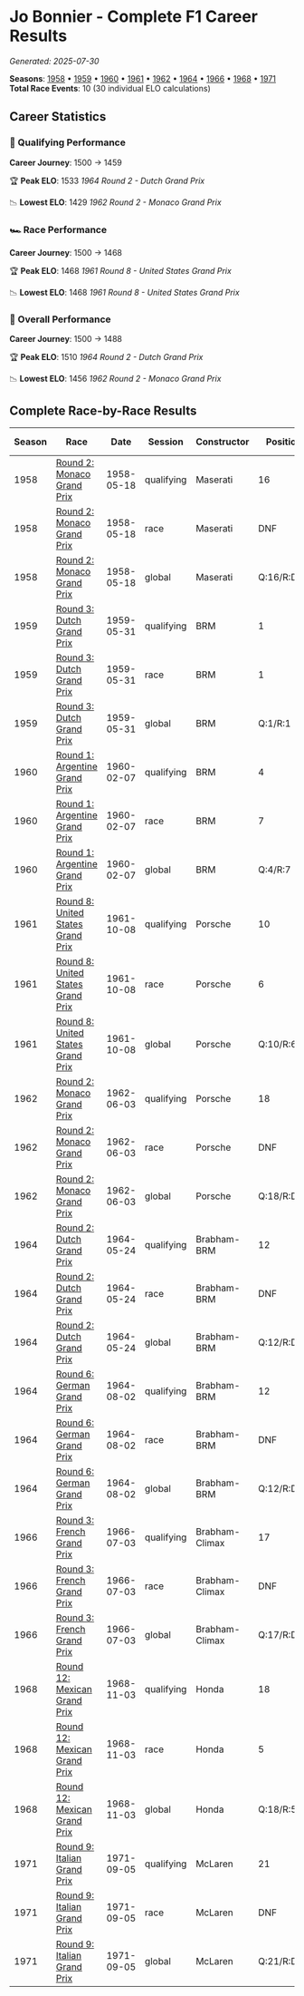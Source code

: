 # Jo Bonnier - Complete F1 Career Results

*Generated: 2025-07-30*

**Seasons**: [1958](../results/1958-season-report.md) • [1959](../results/1959-season-report.md) • [1960](../results/1960-season-report.md) • [1961](../results/1961-season-report.md) • [1962](../results/1962-season-report.md) • [1964](../results/1964-season-report.md) • [1966](../results/1966-season-report.md) • [1968](../results/1968-season-report.md) • [1971](../results/1971-season-report.md)
**Total Race Events**: 10 (30 individual ELO calculations)

## Career Statistics

### 🏁 Qualifying Performance
**Career Journey**: 1500 → 1459

🏆 **Peak ELO**: 1533
   *1964 Round 2 - Dutch Grand Prix*

📉 **Lowest ELO**: 1429
   *1962 Round 2 - Monaco Grand Prix*

### 🏎️ Race Performance
**Career Journey**: 1500 → 1468

🏆 **Peak ELO**: 1468
   *1961 Round 8 - United States Grand Prix*

📉 **Lowest ELO**: 1468
   *1961 Round 8 - United States Grand Prix*

### 🌟 Overall Performance
**Career Journey**: 1500 → 1488

🏆 **Peak ELO**: 1510
   *1964 Round 2 - Dutch Grand Prix*

📉 **Lowest ELO**: 1456
   *1962 Round 2 - Monaco Grand Prix*


## Complete Race-by-Race Results

| Season | Race | Date | Session | Constructor | Position | Starting ELO | ELO Change | Final ELO | Teammate |
|--------|------|------|---------|-------------|----------|--------------|------------|-----------|----------|
| 1958 | [Round 2: Monaco Grand Prix](../results/1958-season-report.md#round-2-monaco-grand-prix) | 1958-05-18 | qualifying | Maserati | 16 | 1500 | -32 | 1468 | <img src="https://upload.wikimedia.org/wikipedia/commons/0/03/Flag_of_Italy.svg" alt="Italy" width="20" height="auto" style="vertical-align: middle; margin-right: 5px;" onerror="this.outerHTML='🇮🇹'; this.style.marginRight='5px';"/> Giorgio Scarlatti |
| 1958 | [Round 2: Monaco Grand Prix](../results/1958-season-report.md#round-2-monaco-grand-prix) | 1958-05-18 | race | Maserati | DNF | 1500 | N/A | 1500 | <img src="https://upload.wikimedia.org/wikipedia/commons/0/03/Flag_of_Italy.svg" alt="Italy" width="20" height="auto" style="vertical-align: middle; margin-right: 5px;" onerror="this.outerHTML='🇮🇹'; this.style.marginRight='5px';"/> Giorgio Scarlatti |
| 1958 | [Round 2: Monaco Grand Prix](../results/1958-season-report.md#round-2-monaco-grand-prix) | 1958-05-18 | global | Maserati | Q:16/R:DNF | 1500 | -10 | 1490 | <img src="https://upload.wikimedia.org/wikipedia/commons/0/03/Flag_of_Italy.svg" alt="Italy" width="20" height="auto" style="vertical-align: middle; margin-right: 5px;" onerror="this.outerHTML='🇮🇹'; this.style.marginRight='5px';"/> Giorgio Scarlatti |
| 1959 | [Round 3: Dutch Grand Prix](../results/1959-season-report.md#round-3-dutch-grand-prix) | 1959-05-31 | qualifying | BRM | 1 | 1468 | +36 | 1504 | <img src="https://upload.wikimedia.org/wikipedia/commons/a/a4/Flag_of_the_United_States.svg" alt="United States" width="20" height="auto" style="vertical-align: middle; margin-right: 5px;" onerror="this.outerHTML='🇺🇸'; this.style.marginRight='5px';"/> Harry Schell |
| 1959 | [Round 3: Dutch Grand Prix](../results/1959-season-report.md#round-3-dutch-grand-prix) | 1959-05-31 | race | BRM | 1 | 1500 | N/A | 1500 | <img src="https://upload.wikimedia.org/wikipedia/commons/a/a4/Flag_of_the_United_States.svg" alt="United States" width="20" height="auto" style="vertical-align: middle; margin-right: 5px;" onerror="this.outerHTML='🇺🇸'; this.style.marginRight='5px';"/> Harry Schell |
| 1959 | [Round 3: Dutch Grand Prix](../results/1959-season-report.md#round-3-dutch-grand-prix) | 1959-05-31 | global | BRM | Q:1/R:1 | 1490 | +11 | 1501 | <img src="https://upload.wikimedia.org/wikipedia/commons/a/a4/Flag_of_the_United_States.svg" alt="United States" width="20" height="auto" style="vertical-align: middle; margin-right: 5px;" onerror="this.outerHTML='🇺🇸'; this.style.marginRight='5px';"/> Harry Schell |
| 1960 | [Round 1: Argentine Grand Prix](../results/1960-season-report.md#round-1-argentine-grand-prix) | 1960-02-07 | qualifying | BRM | 4 | 1504 | -19 | 1485 | <img src="https://upload.wikimedia.org/wikipedia/commons/thumb/8/83/Flag_of_the_United_Kingdom_%283-5%29.svg/512px-Flag_of_the_United_Kingdom_%283-5%29.svg.png?20250726143817" alt="United Kingdom" width="20" height="auto" style="vertical-align: middle; margin-right: 5px;" onerror="this.outerHTML='🇬🇧'; this.style.marginRight='5px';"/> Graham Hill |
| 1960 | [Round 1: Argentine Grand Prix](../results/1960-season-report.md#round-1-argentine-grand-prix) | 1960-02-07 | race | BRM | 7 | 1500 | N/A | 1500 | <img src="https://upload.wikimedia.org/wikipedia/commons/thumb/8/83/Flag_of_the_United_Kingdom_%283-5%29.svg/512px-Flag_of_the_United_Kingdom_%283-5%29.svg.png?20250726143817" alt="United Kingdom" width="20" height="auto" style="vertical-align: middle; margin-right: 5px;" onerror="this.outerHTML='🇬🇧'; this.style.marginRight='5px';"/> Graham Hill |
| 1960 | [Round 1: Argentine Grand Prix](../results/1960-season-report.md#round-1-argentine-grand-prix) | 1960-02-07 | global | BRM | Q:4/R:7 | 1501 | -6 | 1495 | <img src="https://upload.wikimedia.org/wikipedia/commons/thumb/8/83/Flag_of_the_United_Kingdom_%283-5%29.svg/512px-Flag_of_the_United_Kingdom_%283-5%29.svg.png?20250726143817" alt="United Kingdom" width="20" height="auto" style="vertical-align: middle; margin-right: 5px;" onerror="this.outerHTML='🇬🇧'; this.style.marginRight='5px';"/> Graham Hill |
| 1961 | [Round 8: United States Grand Prix](../results/1961-season-report.md#round-8-united-states-grand-prix) | 1961-10-08 | qualifying | Porsche | 10 | 1485 | -31 | 1454 | <img src="https://upload.wikimedia.org/wikipedia/commons/a/a4/Flag_of_the_United_States.svg" alt="United States" width="20" height="auto" style="vertical-align: middle; margin-right: 5px;" onerror="this.outerHTML='🇺🇸'; this.style.marginRight='5px';"/> Dan Gurney |
| 1961 | [Round 8: United States Grand Prix](../results/1961-season-report.md#round-8-united-states-grand-prix) | 1961-10-08 | race | Porsche | 6 | 1500 | -32 | 1468 | <img src="https://upload.wikimedia.org/wikipedia/commons/a/a4/Flag_of_the_United_States.svg" alt="United States" width="20" height="auto" style="vertical-align: middle; margin-right: 5px;" onerror="this.outerHTML='🇺🇸'; this.style.marginRight='5px';"/> Dan Gurney |
| 1961 | [Round 8: United States Grand Prix](../results/1961-season-report.md#round-8-united-states-grand-prix) | 1961-10-08 | global | Porsche | Q:10/R:6 | 1495 | -32 | 1463 | <img src="https://upload.wikimedia.org/wikipedia/commons/a/a4/Flag_of_the_United_States.svg" alt="United States" width="20" height="auto" style="vertical-align: middle; margin-right: 5px;" onerror="this.outerHTML='🇺🇸'; this.style.marginRight='5px';"/> Dan Gurney |
| 1962 | [Round 2: Monaco Grand Prix](../results/1962-season-report.md#round-2-monaco-grand-prix) | 1962-06-03 | qualifying | Porsche | 18 | 1454 | -25 | 1429 | <img src="https://upload.wikimedia.org/wikipedia/commons/a/a4/Flag_of_the_United_States.svg" alt="United States" width="20" height="auto" style="vertical-align: middle; margin-right: 5px;" onerror="this.outerHTML='🇺🇸'; this.style.marginRight='5px';"/> Dan Gurney |
| 1962 | [Round 2: Monaco Grand Prix](../results/1962-season-report.md#round-2-monaco-grand-prix) | 1962-06-03 | race | Porsche | DNF | 1468 | N/A | 1468 | <img src="https://upload.wikimedia.org/wikipedia/commons/a/a4/Flag_of_the_United_States.svg" alt="United States" width="20" height="auto" style="vertical-align: middle; margin-right: 5px;" onerror="this.outerHTML='🇺🇸'; this.style.marginRight='5px';"/> Dan Gurney |
| 1962 | [Round 2: Monaco Grand Prix](../results/1962-season-report.md#round-2-monaco-grand-prix) | 1962-06-03 | global | Porsche | Q:18/R:DNF | 1463 | -7 | 1456 | <img src="https://upload.wikimedia.org/wikipedia/commons/a/a4/Flag_of_the_United_States.svg" alt="United States" width="20" height="auto" style="vertical-align: middle; margin-right: 5px;" onerror="this.outerHTML='🇺🇸'; this.style.marginRight='5px';"/> Dan Gurney |
| 1964 | [Round 2: Dutch Grand Prix](../results/1964-season-report.md#round-2-dutch-grand-prix) | 1964-05-24 | qualifying | Brabham-BRM | 12 | 1500 | +33 | 1533 | <img src="https://upload.wikimedia.org/wikipedia/commons/f/f3/Flag_of_Switzerland.svg" alt="Switzerland" width="20" height="auto" style="vertical-align: middle; margin-right: 5px;" onerror="this.outerHTML='🇨🇭'; this.style.marginRight='5px';"/> Jo Siffert |
| 1964 | [Round 2: Dutch Grand Prix](../results/1964-season-report.md#round-2-dutch-grand-prix) | 1964-05-24 | race | Brabham-BRM | DNF | 1500 | N/A | 1500 | <img src="https://upload.wikimedia.org/wikipedia/commons/f/f3/Flag_of_Switzerland.svg" alt="Switzerland" width="20" height="auto" style="vertical-align: middle; margin-right: 5px;" onerror="this.outerHTML='🇨🇭'; this.style.marginRight='5px';"/> Jo Siffert |
| 1964 | [Round 2: Dutch Grand Prix](../results/1964-season-report.md#round-2-dutch-grand-prix) | 1964-05-24 | global | Brabham-BRM | Q:12/R:DNF | 1500 | +10 | 1510 | <img src="https://upload.wikimedia.org/wikipedia/commons/f/f3/Flag_of_Switzerland.svg" alt="Switzerland" width="20" height="auto" style="vertical-align: middle; margin-right: 5px;" onerror="this.outerHTML='🇨🇭'; this.style.marginRight='5px';"/> Jo Siffert |
| 1964 | [Round 6: German Grand Prix](../results/1964-season-report.md#round-6-german-grand-prix) | 1964-08-02 | qualifying | Brabham-BRM | 12 | 1533 | -37 | 1495 | <img src="https://upload.wikimedia.org/wikipedia/commons/f/f3/Flag_of_Switzerland.svg" alt="Switzerland" width="20" height="auto" style="vertical-align: middle; margin-right: 5px;" onerror="this.outerHTML='🇨🇭'; this.style.marginRight='5px';"/> Jo Siffert |
| 1964 | [Round 6: German Grand Prix](../results/1964-season-report.md#round-6-german-grand-prix) | 1964-08-02 | race | Brabham-BRM | DNF | 1500 | N/A | 1500 | <img src="https://upload.wikimedia.org/wikipedia/commons/f/f3/Flag_of_Switzerland.svg" alt="Switzerland" width="20" height="auto" style="vertical-align: middle; margin-right: 5px;" onerror="this.outerHTML='🇨🇭'; this.style.marginRight='5px';"/> Jo Siffert |
| 1964 | [Round 6: German Grand Prix](../results/1964-season-report.md#round-6-german-grand-prix) | 1964-08-02 | global | Brabham-BRM | Q:12/R:DNF | 1510 | -11 | 1499 | <img src="https://upload.wikimedia.org/wikipedia/commons/f/f3/Flag_of_Switzerland.svg" alt="Switzerland" width="20" height="auto" style="vertical-align: middle; margin-right: 5px;" onerror="this.outerHTML='🇨🇭'; this.style.marginRight='5px';"/> Jo Siffert |
| 1966 | [Round 3: French Grand Prix](../results/1966-season-report.md#round-3-french-grand-prix) | 1966-07-03 | qualifying | Brabham-Climax | 17 | 1500 | -35 | 1465 | <img src="https://upload.wikimedia.org/wikipedia/commons/thumb/8/83/Flag_of_the_United_Kingdom_%283-5%29.svg/512px-Flag_of_the_United_Kingdom_%283-5%29.svg.png?20250726143817" alt="United Kingdom" width="20" height="auto" style="vertical-align: middle; margin-right: 5px;" onerror="this.outerHTML='🇬🇧'; this.style.marginRight='5px';"/> Bob Anderson |
| 1966 | [Round 3: French Grand Prix](../results/1966-season-report.md#round-3-french-grand-prix) | 1966-07-03 | race | Brabham-Climax | DNF | 1500 | N/A | 1500 | <img src="https://upload.wikimedia.org/wikipedia/commons/thumb/8/83/Flag_of_the_United_Kingdom_%283-5%29.svg/512px-Flag_of_the_United_Kingdom_%283-5%29.svg.png?20250726143817" alt="United Kingdom" width="20" height="auto" style="vertical-align: middle; margin-right: 5px;" onerror="this.outerHTML='🇬🇧'; this.style.marginRight='5px';"/> Bob Anderson |
| 1966 | [Round 3: French Grand Prix](../results/1966-season-report.md#round-3-french-grand-prix) | 1966-07-03 | global | Brabham-Climax | Q:17/R:DNF | 1500 | -10 | 1490 | <img src="https://upload.wikimedia.org/wikipedia/commons/thumb/8/83/Flag_of_the_United_Kingdom_%283-5%29.svg/512px-Flag_of_the_United_Kingdom_%283-5%29.svg.png?20250726143817" alt="United Kingdom" width="20" height="auto" style="vertical-align: middle; margin-right: 5px;" onerror="this.outerHTML='🇬🇧'; this.style.marginRight='5px';"/> Bob Anderson |
| 1968 | [Round 12: Mexican Grand Prix](../results/1968-season-report.md#round-12-mexican-grand-prix) | 1968-11-03 | qualifying | Honda | 18 | 1500 | -27 | 1473 | <img src="https://upload.wikimedia.org/wikipedia/commons/thumb/8/83/Flag_of_the_United_Kingdom_%283-5%29.svg/512px-Flag_of_the_United_Kingdom_%283-5%29.svg.png?20250726143817" alt="United Kingdom" width="20" height="auto" style="vertical-align: middle; margin-right: 5px;" onerror="this.outerHTML='🇬🇧'; this.style.marginRight='5px';"/> John Surtees |
| 1968 | [Round 12: Mexican Grand Prix](../results/1968-season-report.md#round-12-mexican-grand-prix) | 1968-11-03 | race | Honda | 5 | 1500 | N/A | 1500 | <img src="https://upload.wikimedia.org/wikipedia/commons/thumb/8/83/Flag_of_the_United_Kingdom_%283-5%29.svg/512px-Flag_of_the_United_Kingdom_%283-5%29.svg.png?20250726143817" alt="United Kingdom" width="20" height="auto" style="vertical-align: middle; margin-right: 5px;" onerror="this.outerHTML='🇬🇧'; this.style.marginRight='5px';"/> John Surtees |
| 1968 | [Round 12: Mexican Grand Prix](../results/1968-season-report.md#round-12-mexican-grand-prix) | 1968-11-03 | global | Honda | Q:18/R:5 | 1500 | -8 | 1492 | <img src="https://upload.wikimedia.org/wikipedia/commons/thumb/8/83/Flag_of_the_United_Kingdom_%283-5%29.svg/512px-Flag_of_the_United_Kingdom_%283-5%29.svg.png?20250726143817" alt="United Kingdom" width="20" height="auto" style="vertical-align: middle; margin-right: 5px;" onerror="this.outerHTML='🇬🇧'; this.style.marginRight='5px';"/> John Surtees |
| 1971 | [Round 9: Italian Grand Prix](../results/1971-season-report.md#round-9-italian-grand-prix) | 1971-09-05 | qualifying | McLaren | 21 | 1500 | -41 | 1459 | <img src="https://upload.wikimedia.org/wikipedia/commons/thumb/8/83/Flag_of_the_United_Kingdom_%283-5%29.svg/512px-Flag_of_the_United_Kingdom_%283-5%29.svg.png?20250726143817" alt="United Kingdom" width="20" height="auto" style="vertical-align: middle; margin-right: 5px;" onerror="this.outerHTML='🇬🇧'; this.style.marginRight='5px';"/> Jackie Oliver |
| 1971 | [Round 9: Italian Grand Prix](../results/1971-season-report.md#round-9-italian-grand-prix) | 1971-09-05 | race | McLaren | DNF | 1500 | N/A | 1500 | <img src="https://upload.wikimedia.org/wikipedia/commons/thumb/8/83/Flag_of_the_United_Kingdom_%283-5%29.svg/512px-Flag_of_the_United_Kingdom_%283-5%29.svg.png?20250726143817" alt="United Kingdom" width="20" height="auto" style="vertical-align: middle; margin-right: 5px;" onerror="this.outerHTML='🇬🇧'; this.style.marginRight='5px';"/> Jackie Oliver |
| 1971 | [Round 9: Italian Grand Prix](../results/1971-season-report.md#round-9-italian-grand-prix) | 1971-09-05 | global | McLaren | Q:21/R:DNF | 1500 | -12 | 1488 | <img src="https://upload.wikimedia.org/wikipedia/commons/thumb/8/83/Flag_of_the_United_Kingdom_%283-5%29.svg/512px-Flag_of_the_United_Kingdom_%283-5%29.svg.png?20250726143817" alt="United Kingdom" width="20" height="auto" style="vertical-align: middle; margin-right: 5px;" onerror="this.outerHTML='🇬🇧'; this.style.marginRight='5px';"/> Jackie Oliver |
